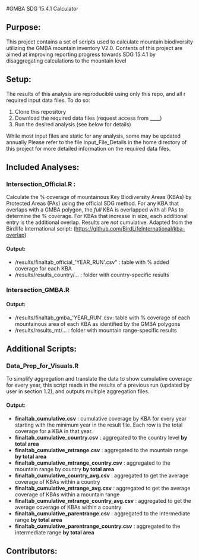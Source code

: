 #GMBA SDG 15.4.1 Calculator

## Purpose:
This project contains a set of scripts used to calculate mountain biodiversity 
utilizing the GMBA mountain inventory V2.0. Contents of this project are aimed at 
improving reporting progress towards SDG 15.4.1 by disaggregating calculations 
to the mountain level 

## Setup: 

The results of this analysis are reproducible using only this repo, and all r
required input data files. To do so:

1. Clone this repository
2. Download the required data files (request access from **____**)
3. Run the desired analysis (see below for details)

While most input files are static for any analysis, some may be updated annually
Please refer to the file Input_File_Details in the home directory of this project
for more detailed information on the required data files.

## Included Analyses: 

### Intersection_Official.R :
Calculate the % coverage of mountainous Key Biodiversity Areas (KBAs) by 
Protected Areas (PAs) using the official SDG method. For any KBA that overlaps
with a GMBA polygon, the _full_ KBA is overlapped with all PAs to determine the 
% coverage. For KBAs that increase in size, each additional entry is the
additional overlap. Results are _not_ cumulative. Adapted from the Birdlife 
International script:  (https://github.com/BirdLifeInternational/kba-overlap)

#### Output: 
   + /results/finaltab_official_'YEAR_RUN'.csv" : table with % added coverage for
   each KBA
   + /results/results_country/... : folder with country-specific results
   
### Intersection_GMBA.R

#### Output: 
  + /results/finaltab_gmba_'YEAR_RUN'.csv: table with % coverage of each 
  mountainous area of each KBA as identified by the GMBA polygons
  + /results/results_mt/... : folder with mountain range-specific results

  
## Additional Scripts:

### Data_Prep_for_Visuals.R

To simplify aggregation and translate the data to show cumulative coverage for 
every year, this script reads in the results of a previous run (updated by user
in section 1.2), and outputs multiple aggregation files.

#### Output: 

  + **finaltab_cumulative.csv** : cumulative coverage by KBA for every year 
  starting with the minimum year in the result file. Each row is the total 
  coverage for a KBA in that year.
  + **finaltab_cumulative_country.csv** : aggregated to the country level 
  **by total area**
  + **finaltab_cumulative_mtrange.csv** : aggregated to the mountain range 
  **by total area**
  + **finaltab_cumulative_mtrange_country.csv** : aggregated to the mountain 
  range by country **by total area**
  + **finaltab_cumulative_country_avg.csv** : aggregated to get the average 
  coverage of KBAs within a country
  + **finaltab_cumulative_mtrange_avg.csv** : aggregated to get the average 
  coverage of KBAs within a mountain range
  + **finaltab_cumulative_mtrange_country_avg.csv** : aggregated to get the 
  average coverage of KBAs within a country
  + **finaltab_cumulative_parentrange.csv** : aggregated to the 
  intermediate range **by total area**
  + **finaltab_cumulative_parentrange_country.csv** : aggregated to the 
  intermediate range **by total area**


## Contributors: 


